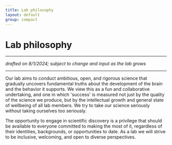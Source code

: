 ```yaml
---
title: Lab philosophy
layout: default
group: compact
---
```


# Lab philosophy
----
<i> drafted on 8/1/2024; subject to change and input as the lab grows </i>

----
Our lab aims to conduct ambitious, open, and rigorous science that gradually uncovers fundamental truths about the development of the brain and the behavior it supports. We view this as a fun and collaborative undertaking, and one in which 'success' is measured not just by the quality of the science we produce, but by the intellectual growth and general state of wellbeing of all lab members. We try to take our science seriously without taking ourselves too seriously.

The opportunity to engage in scientific discovery is a privilege that should be available to everyone committed to making the most of it, regardless of their identities, backgrounds, or opportunities to date. As a lab we will strive to be inclusive, welcoming, and open to diverse perspectives. 

